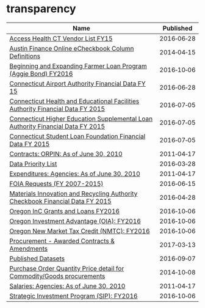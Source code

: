 # transparency

Name | Published
---- | ---------
[Access Health CT Vendor List FY15](../datasets/j539-62a8.md) | 2016&#x2011;06&#x2011;28
[Austin Finance Online eCheckbook Column Definitions](../datasets/567b-4d24.md) | 2014&#x2011;04&#x2011;15
[Beginning and Expanding Farmer Loan Program (Aggie Bond) FY2016](../datasets/dupf-mvvr.md) | 2016&#x2011;10&#x2011;06
[Connecticut Airport Authority Financial Data FY 15](../datasets/tw3a-jmn4.md) | 2016&#x2011;06&#x2011;28
[Connecticut Health and Educational Facilities Authority Financial Data FY 2015](../datasets/vbh5-6zqp.md) | 2016&#x2011;07&#x2011;05
[Connecticut Higher Education Supplemental Loan Authority Financial Data FY 2015](../datasets/aawr-mzex.md) | 2016&#x2011;07&#x2011;05
[Connecticut Student Loan Foundation Financial Data FY 2015](../datasets/azij-cs9u.md) | 2016&#x2011;07&#x2011;05
[Contracts: ORPIN: As of June 30, 2010](../datasets/br2t-dc7x.md) | 2011&#x2011;04&#x2011;17
[Data Priority List](../datasets/yjnx-i3j5.md) | 2016&#x2011;03&#x2011;28
[Expenditures: Agencies: As of June 30, 2010](../datasets/822n-er69.md) | 2011&#x2011;04&#x2011;17
[FOIA Requests (FY 2007-2015)](../datasets/9dh4-qcur.md) | 2016&#x2011;06&#x2011;15
[Materials Innovation and Recycling Authority Checkbook Financial Data FY 2015](../datasets/h9wp-48dh.md) | 2016&#x2011;04&#x2011;28
[Oregon InC Grants and Loans FY2016](../datasets/5rri-u7xe.md) | 2016&#x2011;10&#x2011;06
[Oregon Investment Advantage (OIA): FY2016](../datasets/dws8-8evh.md) | 2016&#x2011;10&#x2011;06
[Oregon New Market Tax Credit (NMTC): FY2016](../datasets/q44q-msd7.md) | 2016&#x2011;10&#x2011;06
[Procurement - Awarded Contracts & Amendments](../datasets/qh8j-6k63.md) | 2017&#x2011;03&#x2011;13
[Published Datasets](../datasets/4atw-h7q2.md) | 2016&#x2011;09&#x2011;07
[Purchase Order Quantity Price detail for Commodity/Goods procurements](../datasets/3ebq-e9iz.md) | 2014&#x2011;10&#x2011;08
[Salaries: Agencies: As of June 30, 2010](../datasets/ea53-t8fq.md) | 2011&#x2011;04&#x2011;17
[Strategic Investment Program (SIP): FY2016](../datasets/tmti-aa3m.md) | 2016&#x2011;10&#x2011;06

